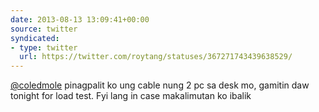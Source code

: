 ```yaml
---
date: 2013-08-13 13:09:41+00:00
source: twitter
syndicated:
- type: twitter
  url: https://twitter.com/roytang/statuses/367271743439638529/
---
```


[@coledmole](https://twitter.com/coledmole/) pinagpalit ko ung cable nung 2 pc sa desk mo, gamitin daw tonight for load test. Fyi lang in case makalimutan ko ibalik